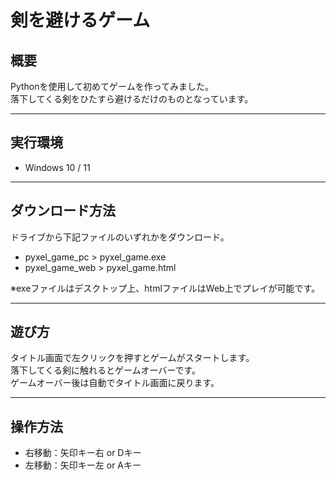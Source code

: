 # 剣を避けるゲーム

## 概要
Pythonを使用して初めてゲームを作ってみました。<br>
落下してくる剣をひたすら避けるだけのものとなっています。
***

## 実行環境
- Windows 10 / 11
***

## ダウンロード方法
ドライブから下記ファイルのいずれかをダウンロード。
- pyxel_game_pc > pyxel_game.exe
- pyxel_game_web > pyxel_game.html<br>

※exeファイルはデスクトップ上、htmlファイルはWeb上でプレイが可能です。
***

## 遊び方
タイトル画面で左クリックを押すとゲームがスタートします。<br>
落下してくる剣に触れるとゲームオーバーです。<br>
ゲームオーバー後は自動でタイトル画面に戻ります。
***

## 操作方法
- 右移動：矢印キー右 or Dキー
- 左移動：矢印キー左 or Aキー
